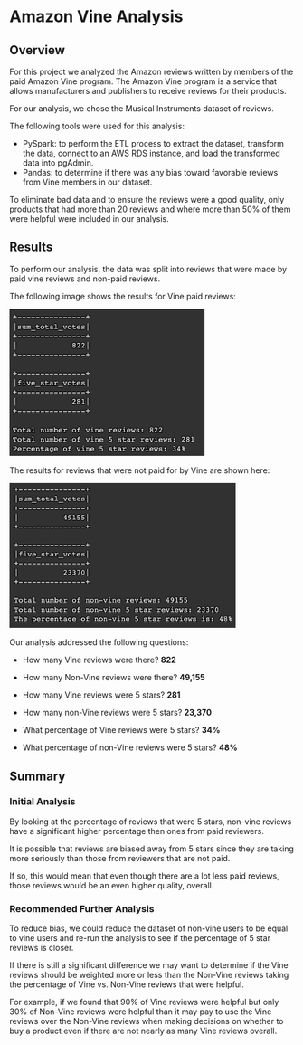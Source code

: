 # Amazon Vine Analysis

## Overview

For this project we analyzed the Amazon reviews written by members of the paid Amazon Vine program. The Amazon Vine program is a service that allows manufacturers and publishers to receive reviews for their products.

For our analysis, we chose the Musical Instruments dataset of reviews.

The following tools were used for this analysis:

- PySpark: to perform the ETL process to extract the dataset, transform the data, connect to an AWS RDS instance, and load the transformed data into pgAdmin.
- Pandas: to determine if there was any bias toward favorable reviews from Vine members in our dataset.

To eliminate bad data and to ensure the reviews were a good quality, only products that had more than 20 reviews and where more than 50% of them were helpful were included in our analysis.

## Results

To perform our analysis, the data was split into reviews that were made by paid vine reviews and non-paid reviews.

The following image shows the results for Vine paid reviews:

<img src="./images/vine_review_results.png" alt="Vine Review Results" width="345"/>

The results for reviews that were not paid for by Vine are shown here:

<img src="./images/non_vine_review_results.png" alt="Non-Vine Review Results" width="400"/>

Our analysis addressed the following questions:

- How many Vine reviews were there?
  <b>822</b>

- How many Non-Vine reviews were there?
  <b>49,155</b>

- How many Vine reviews were 5 stars?
  <b>281</b>

- How many non-Vine reviews were 5 stars?
  <b>23,370</b>

- What percentage of Vine reviews were 5 stars?
  <b>34%</b>

- What percentage of non-Vine reviews were 5 stars?
  <b>48%</b>

## Summary

### Initial Analysis

By looking at the percentage of reviews that were 5 stars, non-vine reviews have a significant higher percentage then ones from paid reviewers.

It is possible that reviews are biased away from 5 stars since they are taking more seriously than those from reviewers that are not paid.

If so, this would mean that even though there are a lot less paid reviews, those reviews would be an even higher quality, overall.

### Recommended Further Analysis

To reduce bias, we could reduce the dataset of non-vine users to be equal to vine users and re-run the analysis to see if the percentage of 5 star reviews is closer.

If there is still a significant difference we may want to determine if the Vine reviews should be weighted more or less than the Non-Vine reviews taking the percentage of Vine vs. Non-Vine reviews that were helpful.

For example, if we found that 90% of Vine reviews were helpful but only 30% of Non-Vine reviews were helpful than it may pay to use the Vine reviews over the Non-Vine reviews when making decisions on whether to buy a product even if there are not nearly as many Vine reviews overall.
